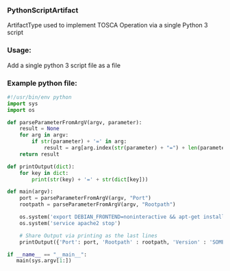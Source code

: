 ### PythonScriptArtifact
ArtifactType used to implement TOSCA Operation via a single Python 3 script

### Usage:

Add a single python 3 script file as a file

### Example python file:

```python
#!/usr/bin/env python
import sys
import os

def parseParameterFromArgV(argv, parameter):
    result = None
    for arg in argv:
        if str(parameter) + '=' in arg:
            result = arg[arg.index(str(parameter) + "=") + len(parameter)+1:]
    return result

def printOutput(dict):
    for key in dict:
        print(str(key) + '=' + str(dict[key]))

def main(argv):
    port = parseParameterFromArgV(argv, "Port")
    rootpath = parseParameterFromArgV(argv, "Rootpath")

    os.system('export DEBIAN_FRONTEND=noninteractive && apt-get install -yq apache2')
    os.system('service apache2 stop')

    # Share Output via printing as the last lines
    printOutput({'Port': port, 'Rootpath' : rootpath, 'Version' : 'SOMEVERSION'})

if __name__ == "__main__":
   main(sys.argv[1:])
```